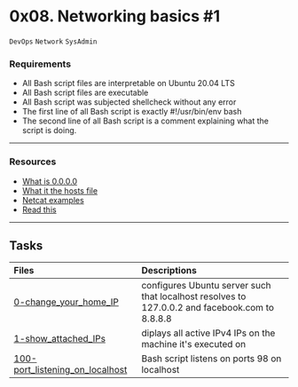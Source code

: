 # 0x08. Networking basics #1
``DevOps`` ``Network`` ``SysAdmin``

### Requirements
* All Bash script files are interpretable on Ubuntu 20.04 LTS
* All Bash script files are executable
* All Bash script was subjected shellcheck without any error
* The first line of all Bash script is exactly #!/usr/bin/env bash
* The second line of all Bash script is a comment explaining what the script is doing.


***
### Resources
* [What is 0.0.0.0](https://en.wikipedia.org/wiki/0.0.0.0)
* [What it the hosts file](https://www.makeuseof.com/tag/modify-manage-hosts-file-linux/)
* [Netcat examples](https://www.thegeekstuff.com/2012/04/nc-command-examples/)
* [Read this](http://blog.jonathanargentiero.com/docker-sed-cannot-rename-etcsedl8ysxl-device-or-resource-busy/)


***
## Tasks
|Files |Descriptions |
|:-----|:------------|
[0-change_your_home_IP](./0-change_your_home_IP) | configures Ubuntu server such that localhost resolves to 127.0.0.2 and facebook.com to 8.8.8.8
[1-show_attached_IPs](./1-show_attached_IPs) | diplays all active IPv4 IPs on the machine it's executed on
[100-port_listening_on_localhost](./100-port_listening_on_localhost) | Bash script listens on ports 98 on localhost